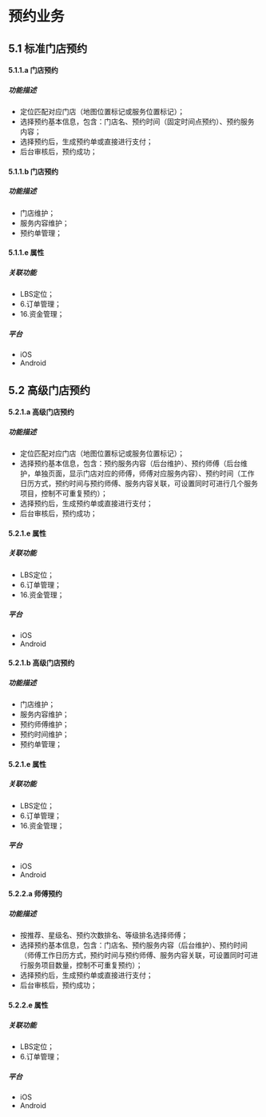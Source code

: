 # 预约业务
## 5.1 标准门店预约
#### 5.1.1.a 门店预约
##### 功能描述
- 定位匹配对应门店（地图位置标记或服务位置标记）；
- 选择预约基本信息，包含：门店名、预约时间（固定时间点预约）、预约服务内容；
- 选择预约后，生成预约单或直接进行支付；
- 后台审核后，预约成功；

#### 5.1.1.b 门店预约
##### 功能描述
- 门店维护；
- 服务内容维护；
- 预约单管理；

#### 5.1.1.e 属性
##### 关联功能
- LBS定位；
- 6.订单管理；
- 16.资金管理；
##### 平台
- iOS
- Android

## 5.2 高级门店预约
#### 5.2.1.a 高级门店预约
##### 功能描述
- 定位匹配对应门店（地图位置标记或服务位置标记）；
- 选择预约基本信息，包含：预约服务内容（后台维护）、预约师傅（后台维护，单独页面，显示门店对应的师傅，师傅对应服务内容）、预约时间（工作日历方式，预约时间与预约师傅、服务内容关联，可设置同时可进行几个服务项目，控制不可重复预约）；
- 选择预约后，生成预约单或直接进行支付；
- 后台审核后，预约成功；

#### 5.2.1.e 属性
##### 关联功能
- LBS定位；
- 6.订单管理；
- 16.资金管理；
##### 平台
- iOS
- Android

#### 5.2.1.b 高级门店预约
##### 功能描述
- 门店维护；
- 服务内容维护；
- 预约师傅维护；
- 预约时间维护；
- 预约单管理；

#### 5.2.1.e 属性
##### 关联功能
- LBS定位；
- 6.订单管理；
- 16.资金管理；
##### 平台
- iOS
- Android

#### 5.2.2.a 师傅预约
##### 功能描述
- 按推荐、星级名、预约次数排名、等级排名选择师傅；
- 选择预约基本信息，包含：门店名、预约服务内容（后台维护）、预约时间（师傅工作日历方式，预约时间与预约师傅、服务内容关联，可设置同时可进行服务项目数量，控制不可重复预约）；
- 选择预约后，生成预约单或直接进行支付；
- 后台审核后，预约成功；

#### 5.2.2.e 属性
##### 关联功能
- LBS定位；
- 6.订单管理；
##### 平台
- iOS
- Android
